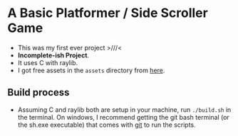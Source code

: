 # A Basic Platformer / Side Scroller Game
- This was my first ever project >///<
- **Incomplete-ish Project**.
- It uses C with raylib.
- I got free assets in the `assets` directory from [here](https://craftpix.net/freebies/filter/sprites/).

## Build process
- Assuming C and raylib both are setup in your machine, run `./build.sh` in the terminal. On windows, I recommend getting the git bash terminal (or the sh.exe executable) that comes with [git](https://git-scm.com/) to run the scripts.
